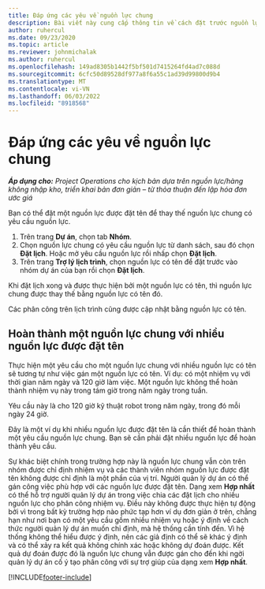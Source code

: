 ```yaml
---
title: Đáp ứng các yêu về nguồn lực chung
description: Bài viết này cung cấp thông tin về cách đặt trước nguồn lực được nêu tên cho một yêu cầu nguồn lực chung.
author: ruhercul
ms.date: 09/23/2020
ms.topic: article
ms.reviewer: johnmichalak
ms.author: ruhercul
ms.openlocfilehash: 149ad8305b1442f5bf501d7415264fd4ad7c088d
ms.sourcegitcommit: 6cfc50d89528df977a8f6a55c1ad39d99800d9b4
ms.translationtype: MT
ms.contentlocale: vi-VN
ms.lasthandoff: 06/03/2022
ms.locfileid: "8918568"
---
```

# <a name="generic-resource-requirement-fulfillment"></a>Đáp ứng các yêu về nguồn lực chung

_**Áp dụng cho:** Project Operations cho kịch bản dựa trên nguồn lực/hàng không nhập kho, triển khai bản đơn giản – từ thỏa thuận đến lập hóa đơn ước giá_

Bạn có thể đặt một nguồn lực được đặt tên để thay thế nguồn lực chung có yêu cầu nguồn lực.

1. Trên trang **Dự án**, chọn tab **Nhóm**.
2. Chọn nguồn lực chung có yêu cầu nguồn lực từ danh sách, sau đó chọn **Đặt lịch**. Hoặc mở yêu cầu nguồn lực rồi nhấp chọn **Đặt lịch**.
3. Trên trang **Trợ lý lịch trình**, chọn nguồn lực có tên để đặt trước vào nhóm dự án của bạn rồi chọn **Đặt lịch**.

Khi đặt lịch xong và được thực hiện bởi một nguồn lực có tên, thì nguồn lực chung được thay thế bằng nguồn lực có tên đó.

Các phân công trên lịch trình cũng được cập nhật bằng nguồn lực có tên.

## <a name="fulfill-a-generic-resource-with-multiple-named-resources"></a>Hoàn thành một nguồn lực chung với nhiều nguồn lực được đặt tên
Thực hiện một yêu cầu cho một nguồn lực chung với nhiều nguồn lực có tên sẽ tương tự như việc gán một nguồn lực có tên. Ví dụ: có một nhiệm vụ với thời gian năm ngày và 120 giờ làm việc. Một nguồn lực không thể hoàn thành nhiệm vụ này trong tám giờ trong năm ngày trong tuần. 

Yêu cầu này là cho 120 giờ kỹ thuật robot trong năm ngày, trong đó mỗi ngày 24 giờ.

Đây là một ví dụ khi nhiều nguồn lực được đặt tên là cần thiết để hoàn thành một yêu cầu nguồn lực chung. Bạn sẽ cần phải đặt nhiều nguồn lực để hoàn thành yêu cầu.

Sự khác biệt chính trong trường hợp này là nguồn lực chung vẫn còn trên nhóm được chỉ định nhiệm vụ và các thành viên nhóm nguồn lực được đặt tên không được chỉ định là một phần của vị trí. Người quản lý dự án có thể gán công việc phù hợp với các nguồn lực được đặt tên. Dạng xem **Hợp nhất** có thể hỗ trợ người quản lý dự án trong việc chia các đặt lịch cho nhiều nguồn lực cho phân công nhiệm vụ. Điều này không được thực hiện tự động bởi vì trong bất kỳ trường hợp nào phức tạp hơn ví dụ đơn giản ở trên, chẳng hạn như nơi bạn có một yêu cầu gồm nhiều nhiệm vụ hoặc ý định về cách thức người quản lý dự án muốn chỉ định, mà hệ thống cần tính đến. Vì hệ thống không thể hiểu được ý định, nên các giả định có thể sẽ khác ý định và có thể xảy ra kết quả không chính xác hoặc không dự đoán được. Kết quả dự đoán được đó là nguồn lực chung vẫn được gán cho đến khi ngời quản lý dự án cố ý tạo phân công với sự trợ giúp của dạng xem **Hợp nhất**.




[!INCLUDE[footer-include](../includes/footer-banner.md)]